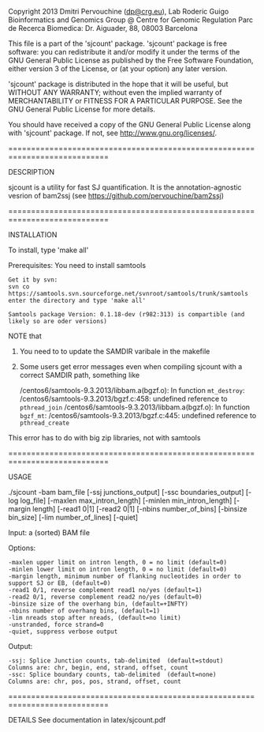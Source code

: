 Copyright 2013 Dmitri Pervouchine (dp@crg.eu), Lab Roderic Guigo
Bioinformatics and Genomics Group @ Centre for Genomic Regulation
Parc de Recerca Biomedica: Dr. Aiguader, 88, 08003 Barcelona

This file is a part of the 'sjcount' package. 
'sjcount' package is free software: you can redistribute it and/or modify
it under the terms of the GNU General Public License as published by
the Free Software Foundation, either version 3 of the License, or
(at your option) any later version.

'sjcount' package is distributed in the hope that it will be useful,
but WITHOUT ANY WARRANTY; without even the implied warranty of
MERCHANTABILITY or FITNESS FOR A PARTICULAR PURPOSE.  See the
GNU General Public License for more details.

You should have received a copy of the GNU General Public License 
along with 'sjcount' package.  If not, see <http://www.gnu.org/licenses/>.

============================================================================

DESCRIPTION

sjcount is a utility for fast SJ quantification. It is the annotation-agnostic 
vesrion of bam2ssj (see https://github.com/pervouchine/bam2ssj)

============================================================================

INSTALLATION

To install, type 'make all'

Prerequisites:
	You need to install samtools

	Get it by svn:
	svn co https://samtools.svn.sourceforge.net/svnroot/samtools/trunk/samtools
	enter the directory and type 'make all'

	Samtools package Version: 0.1.18-dev (r982:313) is compartible (and likely so are oder versions)

NOTE that

1.	You need to to update the SAMDIR varibale in the makefile

2.	Some users get error messages even when compiling sjcount with a correct SAMDIR path, something like

	/centos6/samtools-9.3.2013/libbam.a(bgzf.o): In function `mt_destroy`:
	/centos6/samtools-9.3.2013/bgzf.c:458: undefined reference to `pthread_join`
	/centos6/samtools-9.3.2013/libbam.a(bgzf.o): In function `bgzf_mt`:
	/centos6/samtools-9.3.2013/bgzf.c:445: undefined reference to `pthread_create`

This error has to do with big zip libraries, not with samtools

============================================================================

USAGE

./sjcount -bam bam_file [-ssj junctions_output] [-ssc boundaries_output] [-log log_file] [-maxlen max_intron_length] [-minlen min_intron_length] [-margin length] [-read1 0|1] [-read2 0|1] [-nbins number_of_bins] [-binsize bin_size] [-lim number_of_lines] [-quiet]

Input:   a (sorted) BAM file

Options:

	-maxlen upper limit on intron length, 0 = no limit (default=0)
	-minlen lower limit on intron length, 0 = no limit (default=0)
	-margin length, minimum number of flanking nucleotides in order to support SJ or EB, (default=0)
	-read1 0/1, reverse complement read1 no/yes (default=1)
	-read2 0/1, reverse complement read2 no/yes (default=0)
	-binsize size of the overhang bin, (default=+INFTY)
	-nbins number of overhang bins, (default=1)
	-lim nreads stop after nreads, (default=no limit)
	-unstranded, force strand=0
	-quiet, suppress verbose output

Output:

	-ssj: Splice Junction counts, tab-delimited  (default=stdout)
	Columns are: chr, begin, end, strand, offset, count
	-ssc: Splice boundary counts, tab-delimited  (default=none)
	Columns are: chr, pos, pos, strand, offset, count

============================================================================

DETAILS
	See documentation in latex/sjcount.pdf

 








